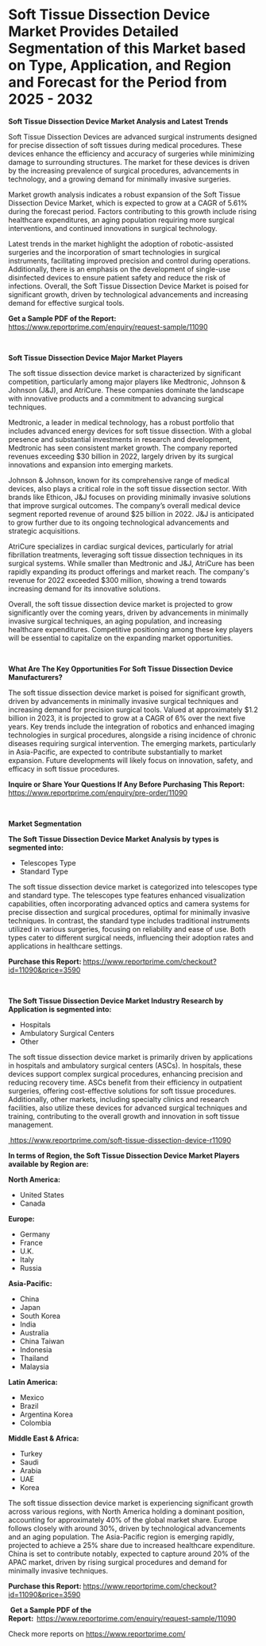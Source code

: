 <p><h1>Soft Tissue Dissection Device Market Provides Detailed Segmentation of this Market based on Type, Application, and Region and Forecast for the Period from 2025 - 2032</h1></p><p><strong>Soft Tissue Dissection Device Market Analysis and Latest Trends</strong></p>
<p><p>Soft Tissue Dissection Devices are advanced surgical instruments designed for precise dissection of soft tissues during medical procedures. These devices enhance the efficiency and accuracy of surgeries while minimizing damage to surrounding structures. The market for these devices is driven by the increasing prevalence of surgical procedures, advancements in technology, and a growing demand for minimally invasive surgeries.</p><p>Market growth analysis indicates a robust expansion of the Soft Tissue Dissection Device Market, which is expected to grow at a CAGR of 5.61% during the forecast period. Factors contributing to this growth include rising healthcare expenditures, an aging population requiring more surgical interventions, and continued innovations in surgical technology. </p><p>Latest trends in the market highlight the adoption of robotic-assisted surgeries and the incorporation of smart technologies in surgical instruments, facilitating improved precision and control during operations. Additionally, there is an emphasis on the development of single-use disinfected devices to ensure patient safety and reduce the risk of infections. Overall, the Soft Tissue Dissection Device Market is poised for significant growth, driven by technological advancements and increasing demand for effective surgical tools.</p></p>
<p><strong>Get a Sample PDF of the Report:&nbsp;</strong> <a href="https://www.reportprime.com/enquiry/request-sample/11090?utm_campaign=2445&utm_medium=2&utm_source=Github&utm_content=ia&utm_term=20032025&utm_id=soft-tissue-dissection-device">https://www.reportprime.com/enquiry/request-sample/11090</a></p>
<p>&nbsp;</p>
<p><strong>Soft Tissue Dissection Device Major Market Players</strong></p>
<p><p>The soft tissue dissection device market is characterized by significant competition, particularly among major players like Medtronic, Johnson & Johnson (J&J), and AtriCure. These companies dominate the landscape with innovative products and a commitment to advancing surgical techniques.</p><p>Medtronic, a leader in medical technology, has a robust portfolio that includes advanced energy devices for soft tissue dissection. With a global presence and substantial investments in research and development, Medtronic has seen consistent market growth. The company reported revenues exceeding $30 billion in 2022, largely driven by its surgical innovations and expansion into emerging markets.</p><p>Johnson & Johnson, known for its comprehensive range of medical devices, also plays a critical role in the soft tissue dissection sector. With brands like Ethicon, J&J focuses on providing minimally invasive solutions that improve surgical outcomes. The company’s overall medical device segment reported revenue of around $25 billion in 2022. J&J is anticipated to grow further due to its ongoing technological advancements and strategic acquisitions.</p><p>AtriCure specializes in cardiac surgical devices, particularly for atrial fibrillation treatments, leveraging soft tissue dissection techniques in its surgical systems. While smaller than Medtronic and J&J, AtriCure has been rapidly expanding its product offerings and market reach. The company's revenue for 2022 exceeded $300 million, showing a trend towards increasing demand for its innovative solutions.</p><p>Overall, the soft tissue dissection device market is projected to grow significantly over the coming years, driven by advancements in minimally invasive surgical techniques, an aging population, and increasing healthcare expenditures. Competitive positioning among these key players will be essential to capitalize on the expanding market opportunities.</p></p>
<p>&nbsp;</p>
<p><strong>What Are The Key Opportunities For Soft Tissue Dissection Device Manufacturers?</strong></p>
<p><p>The soft tissue dissection device market is poised for significant growth, driven by advancements in minimally invasive surgical techniques and increasing demand for precision surgical tools. Valued at approximately $1.2 billion in 2023, it is projected to grow at a CAGR of 6% over the next five years. Key trends include the integration of robotics and enhanced imaging technologies in surgical procedures, alongside a rising incidence of chronic diseases requiring surgical intervention. The emerging markets, particularly in Asia-Pacific, are expected to contribute substantially to market expansion. Future developments will likely focus on innovation, safety, and efficacy in soft tissue procedures.</p></p>
<p><strong>Inquire or Share Your Questions If Any Before Purchasing This Report:</strong> <a href="https://www.reportprime.com/enquiry/pre-order/11090?utm_campaign=2445&utm_medium=2&utm_source=Github&utm_content=ia&utm_term=20032025&utm_id=soft-tissue-dissection-device">https://www.reportprime.com/enquiry/pre-order/11090</a></p>
<p>&nbsp;</p>
<p><strong>Market Segmentation</strong></p>
<p><strong>The Soft Tissue Dissection Device Market Analysis by types is segmented into:</strong></p>
<p><ul><li>Telescopes Type</li><li>Standard Type</li></ul></p>
<p><p>The soft tissue dissection device market is categorized into telescopes type and standard type. The telescopes type features enhanced visualization capabilities, often incorporating advanced optics and camera systems for precise dissection and surgical procedures, optimal for minimally invasive techniques. In contrast, the standard type includes traditional instruments utilized in various surgeries, focusing on reliability and ease of use. Both types cater to different surgical needs, influencing their adoption rates and applications in healthcare settings.</p></p>
<p><strong>Purchase this Report:&nbsp;</strong><a href="https://www.reportprime.com/checkout?id=11090&price=3590&utm_campaign=2445&utm_medium=2&utm_source=Github&utm_content=ia&utm_term=20032025&utm_id=soft-tissue-dissection-device">https://www.reportprime.com/checkout?id=11090&price=3590</a></p>
<p>&nbsp;</p>
<p><strong>The Soft Tissue Dissection Device Market Industry Research by Application is segmented into:</strong></p>
<p><ul><li>Hospitals</li><li>Ambulatory Surgical Centers</li><li>Other</li></ul></p>
<p><p>The soft tissue dissection device market is primarily driven by applications in hospitals and ambulatory surgical centers (ASCs). In hospitals, these devices support complex surgical procedures, enhancing precision and reducing recovery time. ASCs benefit from their efficiency in outpatient surgeries, offering cost-effective solutions for soft tissue procedures. Additionally, other markets, including specialty clinics and research facilities, also utilize these devices for advanced surgical techniques and training, contributing to the overall growth and innovation in soft tissue management.</p></p>
<p><a href="https://www.reportprime.com/soft-tissue-dissection-device-r11090?utm_campaign=2445&utm_medium=2&utm_source=Github&utm_content=ia&utm_term=20032025&utm_id=soft-tissue-dissection-device">&nbsp;https://www.reportprime.com/soft-tissue-dissection-device-r11090</a></p>
<p><strong>In terms of Region, the Soft Tissue Dissection Device Market Players available by Region are:</strong></p>
<p>
    <p> <strong> North America: </strong>
        <ul>
            <li>United States</li>
            <li>Canada</li>
        </ul>
        </p> 
    <p> <strong> Europe: </strong>
        <ul>
            <li>Germany</li>
            <li>France</li>
            <li>U.K.</li>
            <li>Italy</li>
            <li>Russia</li>
        </ul>
        </p> 
    <p> <strong> Asia-Pacific: </strong>
        <ul>
            <li>China</li>
            <li>Japan</li>
            <li>South Korea</li>
            <li>India</li>
            <li>Australia</li>
            <li>China Taiwan</li>
            <li>Indonesia</li>
            <li>Thailand</li>
            <li>Malaysia</li>
        </ul>
        </p> 
    <p> <strong> Latin America: </strong>
        <ul>
            <li>Mexico</li>
            <li>Brazil</li>
            <li>Argentina Korea</li>
            <li>Colombia</li>
        </ul>
        </p> 
    <p> <strong> Middle East & Africa: </strong>
        <ul>
            <li>Turkey</li>
            <li>Saudi</li>
            <li>Arabia</li>
            <li>UAE</li>
            <li>Korea</li>
        </ul>
    </p>
    </p>
<p><p>The soft tissue dissection device market is experiencing significant growth across various regions, with North America holding a dominant position, accounting for approximately 40% of the global market share. Europe follows closely with around 30%, driven by technological advancements and an aging population. The Asia-Pacific region is emerging rapidly, projected to achieve a 25% share due to increased healthcare expenditure. China is set to contribute notably, expected to capture around 20% of the APAC market, driven by rising surgical procedures and demand for minimally invasive techniques.</p></p>
<p><strong>Purchase this Report: </strong><a href="https://www.reportprime.com/checkout?id=11090&price=3590&utm_campaign=2445&utm_medium=2&utm_source=Github&utm_content=ia&utm_term=20032025&utm_id=soft-tissue-dissection-device">https://www.reportprime.com/checkout?id=11090&price=3590</a></p>
<p>&nbsp;<strong>Get a Sample PDF of the Report:&nbsp;&nbsp;</strong><a href="https://www.reportprime.com/enquiry/request-sample/11090?utm_campaign=2445&utm_medium=2&utm_source=Github&utm_content=ia&utm_term=20032025&utm_id=soft-tissue-dissection-device">https://www.reportprime.com/enquiry/request-sample/11090</a></p>
<p><strong></strong></p>
<p>Check more reports on <a href="https://www.reportprime.com/?utm_campaign=2445&utm_medium=2&utm_source=Github&utm_content=ia&utm_term=20032025&utm_id=soft-tissue-dissection-device">https://www.reportprime.com/</a></p>